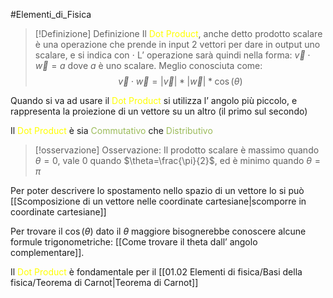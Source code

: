 #Elementi_di_Fisica
>[!Definizione] Definizione
>Il <font color="#ffff00">Dot Product</font>, anche detto prodotto scalare è una operazione che prende in input 2 vettori per dare in output uno scalare, e si indica con $\cdot$
>L’ operazione sarà quindi nella forma: $\vec{v}\cdot \vec{w}=a$ dove $a$ è uno scalare.
>Meglio conosciuta come:
> $$\vec{v}\cdot \vec{w} = |\vec{v}|* |\vec{w}|*\cos(\theta)$$

Quando si va ad usare il <font color="#ffff00">Dot Product</font> si utilizza l’ angolo più piccolo, e rappresenta la proiezione di un vettore su un altro (il primo sul secondo)

Il <font color="#ffff00">Dot Product</font> è sia <font color="#9bbb59">Commutativo</font> che <font color="#9bbb59">Distributivo</font>

>[!osservazione] Osservazione:
>Il prodotto scalare è massimo quando $\theta=0$,
>vale $0$ quando $\theta=\frac{\pi}{2}$,
>ed è minimo quando $\theta=\pi$

Per poter descrivere lo spostamento nello spazio di un vettore lo si può [[Scomposizione di un vettore nelle coordinate cartesiane|scomporre in coordinate cartesiane]]

Per trovare il $\cos(\theta)$ dato il $\theta$ maggiore bisognerebbe conoscere alcune formule trigonometriche: [[Come trovare il theta dall’ angolo complementare]]. 

Il <font color="#ffff00">Dot Product</font> è fondamentale per il [[01.02 Elementi di fisica/Basi della fisica/Teorema di Carnot|Teorema di Carnot]]